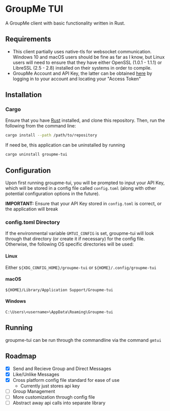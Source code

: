 # GroupMe TUI

A GroupMe client with basic functionality written in Rust.

## Requirements
- This client partially uses native-tls for websocket communication. Windows 10 and macOS users should be fine as far as I know, but Linux users will need to ensure that they have either OpenSSL (1.0.1 - 1.1.1) or LibreSSL (2.5 - 2.8) installed on their systems in order to compile.
- GroupMe Account and API Key, the latter can be obtained [here](https://dev.groupme.com) by logging in to your account and locating your "Access Token"

## Installation

### Cargo

Ensure that you have [Rust](https://www.rust-lang.org/tools/install) installed, and clone this repository. Then, run the following from the command line:

```bash
cargo install --path /path/to/repository
```

If need be, this application can be uninstalled by running

```bash
cargo uninstall groupme-tui
```

## Configuration

Upon first running groupme-tui, you will be prompted to input your API Key, which will be stored in a config file called ```config.toml``` (along with other potential configuration options in the future).

**IMPORTANT:** Ensure that your API Key stored in ```config.toml``` is correct, or the application will break

### config.toml Directory

If the environmental variable ```GMTUI_CONFIG``` is set, groupme-tui will look through that directory (or create it if necessary) for the config file. Otherwise, the following OS specific directories will be used:

#### Linux
Either ```${XDG_CONFIG_HOME}/groupme-tui``` or ```${HOME}/.config/groupme-tui```

#### macOS
```${HOME}/Library/Application Support/Groupme-tui```

#### Windows
```C:\Users\<username>\AppData\Roaming\Groupme-tui```

## Running

groupme-tui can be run through the commandline via the command ```gmtui```

## Roadmap
- [x] Send and Recieve Group and Direct Messages
- [x] Like/Unlike Messages
- [x] Cross platform config file standard for ease of use
	- Currently just stores api key
- [ ] Group Management
- [ ] More customization through config file
- [ ] Abstract away api calls into separate library
